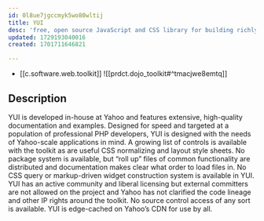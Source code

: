 ```yaml
---
id: 0l8ue7jgccmyk5wo80wltij
title: YUI
desc: 'free, open source JavaScript and CSS library for building richly interactive web applications'
updated: 1729193040016
created: 1701711646821

---
```


- [[c.software.web.toolkit]]
![[prdct.dojo_toolkit#^tmacjwe8emtq]]

## Description

YUI is developed in-house at Yahoo and features extensive, high-quality documentation and examples. Designed for speed and targeted at a population of professional PHP developers, YUI is designed with the needs of Yahoo-scale applications in mind. A growing list of controls is available with the toolkit as are useful CSS normalizing and layout style sheets. No package system is available, but “roll up” files of common functionality are distributed and documentation makes clear what order to load files in. No CSS query or markup-driven widget construction system is available in YUI. YUI has an active community and liberal licensing but external committers are not allowed on the project and Yahoo has not clarified the code lineage and other IP rights around the toolkit. No source control access of any sort is available. YUI is edge-cached on Yahoo’s CDN for use by all.